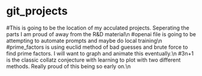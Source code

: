 # git_projects
#This is going to be the location of my acculated projects. Seperating the parts I am proud of away from the R&D material\n
#openai file is going to be attempting to automate prompts and maybe do local training\n
#prime_factors is using euclid method of bad guesses and brute force to find prime factors. I will want to graph and animate this eventually.\n
#3n+1 is the classic collatz conjecture with learning to plot with two different methods. Really proud of this being so early on.\n

